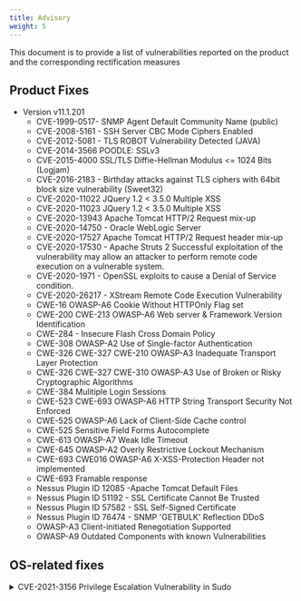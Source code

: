 ```yaml
---
title: Advisory
weight: 5
---
```

This document is to provide a list of vulnerabilities reported on the product and the corresponding rectification measures

<!-- spellchecker-disable -->


<!-- spellchecker-enable -->

## Product Fixes
- Version v11.1.201
  - CVE-1999-0517- SNMP Agent Default Community Name (public)
  - CVE-2008-5161 - SSH Server CBC Mode Ciphers Enabled
  - CVE-2012-5081 -  TLS ROBOT Vulnerability Detected (JAVA)
  - CVE-2014-3566 POODLE: SSLv3
  - CVE-2015-4000 SSL/TLS Diffie-Hellman Modulus <= 1024 Bits (Logjam)
  - CVE-2016-2183 -  Birthday attacks against TLS ciphers with 64bit block size vulnerability (Sweet32)
  - CVE-2020-11022  JQuery 1.2 < 3.5.0 Multiple XSS
  - CVE-2020-11023  JQuery 1.2 < 3.5.0 Multiple XSS
  - CVE-2020-13943 Apache Tomcat HTTP/2 Request mix-up
  - CVE-2020-14750 - Oracle WebLogic Server
  - CVE-2020-17527 Apache Tomcat HTTP/2 Request header mix-up
  - CVE-2020-17530 - Apache Struts 2 Successful exploitation of the vulnerability may allow an attacker to perform remote code execution on a vulnerable system.
  - CVE-2020-1971 - OpenSSL exploits to cause a Denial of Service condition.
  - CVE-2020-26217 - XStream Remote Code Execution Vulnerability
  - CWE-16 OWASP-A6 Cookie Without HTTPOnly Flag set
  - CWE-200 CWE-213 OWASP-A6 Web server & Framework Version Identification
  - CWE-284 - Insecure Flash Cross Domain Policy
  - CWE-308 OWASP-A2 Use of Single-factor Authentication
  - CWE-326 CWE-327 CWE-210 OWASP-A3 Inadequate Transport Layer Protection
  - CWE-326 CWE-327 CWE-310 OWASP-A3 Use of Broken or Risky Cryptographic Algorithms
  - CWE-384 Mulitiple Login Sessions
  - CWE-523 CWE-693 OWASP-A6 HTTP String Transport Security Not Enforced
  - CWE-525 OWASP-A6 Lack of Client-Side Cache control
  - CWE-525 Sensitive Field Forms Autocomplete
  - CWE-613 OWASP-A7 Weak Idle Timeout
  - CWE-645 OWASP-A2 Overly Restrictive Lockout Mechanism
  - CWE-693 CWE016 OWASP-A6 X-XSS-Protection Header not implemented
  - CWE-693 Framable response
  - Nessus Plugin ID 12085 -Apache Tomcat Default Files
  - Nessus Plugin ID 51192 - SSL Certificate Cannot Be Trusted
  - Nessus Plugin ID 57582 - SSL Self-Signed Certificate
  - Nessus Plugin ID 76474 -  SNMP 'GETBULK' Reflection DDoS
  - OWASP-A3 Client-initiated Renegotiation Supported
  - OWASP-A9 Outdated Components with known Vulnerabilities

## OS-related fixes
<details> 
  <summary> CVE-2021-3156 Privilege Escalation Vulnerability in Sudo</summary>

  **Overview**
  <br>
    &nbsp;&nbsp;&nbsp; Sudo before 1.9.5p2 has a Heap-based Buffer Overflow, allowing privilege escalation to root via 
  <br>
    &nbsp;&nbsp;&nbsp; "sudoedit -s" and a command-line argument that ends with a single backslash character.

  **Mitigation Steps**
  <ol>
    <li>
      Download the package <a href="https://github.com/sudo-project/sudo/releases/download/SUDO_1_9_5p2/sudo-1.9.5-3.el7.x86_64.rpm">sudo-1.9.5-3.el7.x86_64.rpm</a>
	</li>
	<li>
	  Use WinSCP to copy the sudo-1.9.5-3.el7.x86_64.rpm into the server and place it under /tmp directory
	</li>
	<li>
	  SSH to the server and execute the following commands below
	</li>
	# cd /tmp
	<br>
	# yum localinstall --disablerepo=* sudo-1.9.5-3.el7.x86_64.rpm
	<li>
	  Verify the Sudo version
	</li>
  </ol>

  &nbsp;&nbsp;&nbsp;&nbsp;![Sudo Version](/security/images/sudo_version.png  "sudo") 		
</details> 
